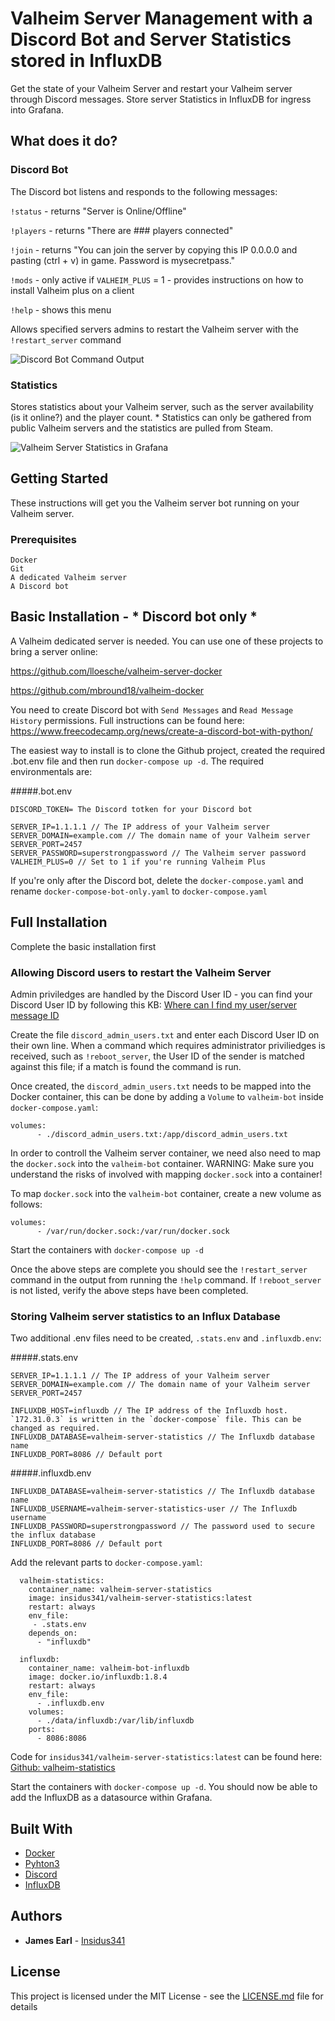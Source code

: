 # Valheim Server Management with a Discord Bot and Server Statistics stored in InfluxDB

Get the state of your Valheim Server and restart your Valheim server through Discord messages. Store server Statistics in InfluxDB for ingress into Grafana. 

## What does it do?

### Discord Bot

The Discord bot listens and responds to the following messages:

  `!status` - returns "Server is Online/Offline"

  `!players` - returns "There are ### players connected"

  `!join` - returns "You can join the server by copying this IP 0.0.0.0 and pasting (ctrl + v) in game. Password is mysecretpass."

  `!mods` - only active if `VALHEIM_PLUS` = 1 - provides instructions on how to install Valheim plus on a client

  `!help` - shows this menu

Allows specified servers admins to restart the Valheim server with the `!restart_server` command

![Discord Bot Command Output](https://github.com/insidus341/valheim-bot/blob/a1aa377ed698ec6d119730897ddad617e8cfb2a9/documentation/images/discordbot.png)

### Statistics

Stores statistics about your Valheim server, such as the server availability (is it online?) and the player count. * Statistics can only be gathered from public Valheim servers and the statistics are pulled from Steam. 

![Valheim Server Statistics in Grafana](https://github.com/insidus341/valheim-bot/blob/a1aa377ed698ec6d119730897ddad617e8cfb2a9/documentation/images/grafana.png)

## Getting Started

These instructions will get you the Valheim server bot running on your Valheim server.

### Prerequisites

```
Docker
Git
A dedicated Valheim server
A Discord bot
```

## Basic Installation - * Discord bot only *

A Valheim dedicated server is needed. You can use one of these projects to bring a server online:

https://github.com/lloesche/valheim-server-docker

https://github.com/mbround18/valheim-docker


You need to create Discord bot with `Send Messages` and `Read Message History` permissions. Full instructions can be found here: https://www.freecodecamp.org/news/create-a-discord-bot-with-python/

The easiest way to install is to clone the Github project, created the required .bot.env file and then run `docker-compose up -d`. The required environmentals are: 

#####.bot.env
```
DISCORD_TOKEN= The Discord totken for your Discord bot

SERVER_IP=1.1.1.1 // The IP address of your Valheim server
SERVER_DOMAIN=example.com // The domain name of your Valheim server
SERVER_PORT=2457
SERVER_PASSWORD=superstrongpassword // The Valheim server password
VALHEIM_PLUS=0 // Set to 1 if you're running Valheim Plus
```

If you're only after the Discord bot, delete the `docker-compose.yaml` and rename `docker-compose-bot-only.yaml` to `docker-compose.yaml`

## Full Installation

Complete the basic installation first

### Allowing Discord users to restart the Valheim Server

Admin priviledges are handled by the Discord User ID - you can find your Discord User ID by following this KB: [Where can I find my user/server message ID](https://support.discord.com/hc/en-us/articles/206346498-Where-can-I-find-my-User-Server-Message-ID-)

Create the file `discord_admin_users.txt` and enter each Discord User ID on their own line. When a command which requires administrator priviliedges is received, such as `!reboot_server`, the User ID of the sender is matched against this file; if a match is found the command is run. 

Once created, the `discord_admin_users.txt` needs to be mapped into the Docker container, this can be done by adding a `Volume` to `valheim-bot` inside `docker-compose.yaml`:
```
volumes:
      - ./discord_admin_users.txt:/app/discord_admin_users.txt
```


In order to controll the Valheim server container, we need also need to map the `docker.sock` into the `valheim-bot` container. 
WARNING: Make sure you understand the risks of involved with mapping `docker.sock` into a container!

To map `docker.sock` into the `valheim-bot` container, create a new volume as follows: 
```
volumes:
      - /var/run/docker.sock:/var/run/docker.sock
```

Start the containers with `docker-compose up -d`


Once the above steps are complete you should see the `!restart_server` command in the output from running the `!help` command. If `!reboot_server` is not listed, verify the above steps have been completed. 

### Storing Valheim server statistics to an Influx Database

Two additional .env files need to be created, `.stats.env` and `.influxdb.env`:

#####.stats.env
```
SERVER_IP=1.1.1.1 // The IP address of your Valheim server
SERVER_DOMAIN=example.com // The domain name of your Valheim server
SERVER_PORT=2457

INFLUXDB_HOST=influxdb // The IP address of the Influxdb host. `172.31.0.3` is written in the `docker-compose` file. This can be changed as required. 
INFLUXDB_DATABASE=valheim-server-statistics // The Influxdb database name
INFLUXDB_PORT=8086 // Default port
```

#####.influxdb.env
```
INFLUXDB_DATABASE=valheim-server-statistics // The Influxdb database name
INFLUXDB_USERNAME=valheim-server-statistics-user // The Influxdb username
INFLUXDB_PASSWORD=superstrongpassword // The password used to secure the influx database
INFLUXDB_PORT=8086 // Default port
```

Add the relevant parts to `docker-compose.yaml`: 
```
  valheim-statistics: 
    container_name: valheim-server-statistics
    image: insidus341/valheim-server-statistics:latest
    restart: always
    env_file: 
     - .stats.env
    depends_on:
      - "influxdb"
  
  influxdb:
    container_name: valheim-bot-influxdb
    image: docker.io/influxdb:1.8.4
    restart: always
    env_file:
      - .influxdb.env
    volumes:
      - ./data/influxdb:/var/lib/influxdb
    ports:
      - 8086:8086
```

Code for `insidus341/valheim-server-statistics:latest` can be found here: [Github: valheim-statistics](https://github.com/insidus341/valheim-statistics)

Start the containers with `docker-compose up -d`. You should now be able to add the InfluxDB as a datasource within Grafana.

## Built With

* [Docker](https://www.docker.com/)
* [Pyhton3](https://www.python.org/download/releases/3.0/)
* [Discord](https://discord.com/)
* [InfluxDB](https://www.influxdata.com/)

## Authors

* **James Earl** - [Insidus341](https://github.com/Insidus341)

## License

This project is licensed under the MIT License - see the [LICENSE.md](LICENSE.md) file for details
